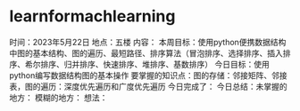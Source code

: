 # learnformachlearning
时间：2023年5月22日
地点：五楼
内容：
    本周目标：使用python便携数据结构中图的基本结构、图的遍历、最短路径、排序算法（冒泡排序、选择排序、插入排序、希尔排序、归并排序、快速排序、堆排序、基数排序）
    今日目标：使用python编写数据结构图的基本操作
    要掌握的知识点：图的存储：邻接矩阵、邻接表，图的遍历：深度优先遍历和广度优先遍历
    今日完成了：
    今日总结：未掌握的地方： 模糊的地方： 想法：
